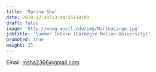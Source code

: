 ```yaml
---
title: 'Marina Sha'
date: 2018-12-20T13:44:55+10:00
draft: false
image: 'http://wang.wustl.edu/img/MarinaLarge.jpg'
jobtitle: 'Summer Intern (Carnegie Mellon University)'
promoted: true
weight: 33
---
```

Email: msha2366@gmail.com